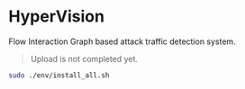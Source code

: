 # HyperVision
Flow Interaction Graph based attack traffic detection system.

> Upload is not completed yet.

```bash
sudo ./env/install_all.sh
```